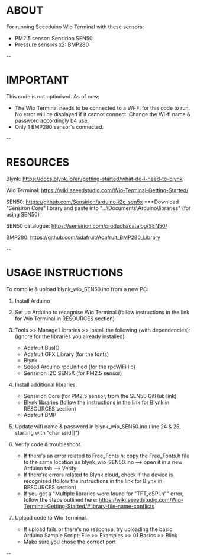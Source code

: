 # ABOUT #
For running Seeeduino Wio Terminal with these sensors:
- PM2.5 sensor: Sensirion SEN50
- Pressure sensors x2: BMP280

--
# IMPORTANT #
This code is not optimised. As of now:
- The Wio Terminal needs to be connected to a Wi-Fi for this code to run. No error will be displayed if it cannot connect. Change the Wi-fi name & password accordingly b4 use.
- Only 1 BMP280 sensor's connected.

--
# RESOURCES #
Blynk:		 https://docs.blynk.io/en/getting-started/what-do-i-need-to-blynk

Wio Terminal:	 https://wiki.seeedstudio.com/Wio-Terminal-Getting-Started/

SEN50:		 https://github.com/Sensirion/arduino-i2c-sen5x
***Download "Sensiron Core" library and paste into "...\Documents\Arduino\libraries" (for using SEN50)

  SEN50 catalogue:	 https://sensirion.com/products/catalog/SEN50/

BMP280:		 https://github.com/adafruit/Adafruit_BMP280_Library


--
# USAGE INSTRUCTIONS #
To compile & upload blynk_wio_SEN50.ino from a new PC:

1. Install Arduino

2. Set up Arduino to recognise Wio Terminal (follow instructions in the link for Wio Terminal in RESOURCES section)

3. Tools >> Manage Libraries >> Install the following (with dependencies):
   (ignore for the libraries you already installed)
   - Adafruit BusIO
   - Adafruit GFX Library (for the fonts)
   - Blynk
   - Seeed Arduino rpcUnified (for the rpcWiFi lib)
   - Sensirion I2C SEN5X (for PM2.5 sensor)

4. Install additional libraries:
   - Sensirion Core (for PM2.5 sensor, from the SEN50 GitHub link)
   - Blynk libraries (follow the instructions in the link for Blynk in RESOURCES section)
   - Adafruit BMP 

5. Update wifi name & password in blynk_wio_SEN50.ino (line 24 & 25, starting with "char ssid[]")

6. Verify code & troubleshoot.
   - If there's an error related to Free_Fonts.h: copy the Free_Fonts.h file to the same location as blynk_wio_SEN50.ino --> open it in a new Arduino tab --> Verify
   - If there're errors related to Blynk.cloud, check if the device is recognised (follow the instructions in the link for Blynk in RESOURCES section)
   - If you get a "Multiple libraries were found for "TFT_eSPI.h"" error, follow the steps outlined here: https://wiki.seeedstudio.com/Wio-Terminal-Getting-Started/#library-file-name-conflicts

7. Upload code to Wio Terminal.
   - If upload fails or there's no response, try uploading the basic Arduino Sample Script: File >> Examples >> 01.Basics >> Blink
   - Make sure you chose the correct port

--
